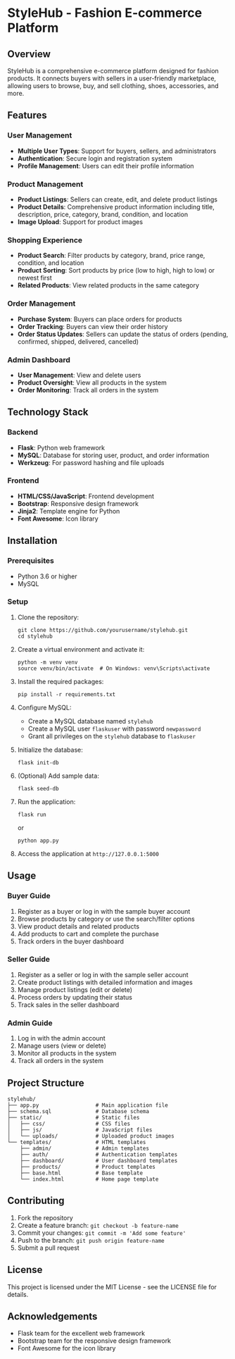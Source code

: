 # StyleHub - Fashion E-commerce Platform

## Overview
StyleHub is a comprehensive e-commerce platform designed for fashion products. It connects buyers with sellers in a user-friendly marketplace, allowing users to browse, buy, and sell clothing, shoes, accessories, and more.

## Features

### User Management
- **Multiple User Types**: Support for buyers, sellers, and administrators
- **Authentication**: Secure login and registration system
- **Profile Management**: Users can edit their profile information

### Product Management
- **Product Listings**: Sellers can create, edit, and delete product listings
- **Product Details**: Comprehensive product information including title, description, price, category, brand, condition, and location
- **Image Upload**: Support for product images

### Shopping Experience
- **Product Search**: Filter products by category, brand, price range, condition, and location
- **Product Sorting**: Sort products by price (low to high, high to low) or newest first
- **Related Products**: View related products in the same category

### Order Management
- **Purchase System**: Buyers can place orders for products
- **Order Tracking**: Buyers can view their order history
- **Order Status Updates**: Sellers can update the status of orders (pending, confirmed, shipped, delivered, cancelled)

### Admin Dashboard
- **User Management**: View and delete users
- **Product Oversight**: View all products in the system
- **Order Monitoring**: Track all orders in the system

## Technology Stack

### Backend
- **Flask**: Python web framework
- **MySQL**: Database for storing user, product, and order information
- **Werkzeug**: For password hashing and file uploads

### Frontend
- **HTML/CSS/JavaScript**: Frontend development
- **Bootstrap**: Responsive design framework
- **Jinja2**: Template engine for Python
- **Font Awesome**: Icon library

## Installation

### Prerequisites
- Python 3.6 or higher
- MySQL

### Setup

1. Clone the repository:
   ```
   git clone https://github.com/yourusername/stylehub.git
   cd stylehub
   ```

2. Create a virtual environment and activate it:
   ```
   python -m venv venv
   source venv/bin/activate  # On Windows: venv\Scripts\activate
   ```

3. Install the required packages:
   ```
   pip install -r requirements.txt
   ```

4. Configure MySQL:
   - Create a MySQL database named `stylehub`
   - Create a MySQL user `flaskuser` with password `newpassword`
   - Grant all privileges on the `stylehub` database to `flaskuser`

5. Initialize the database:
   ```
   flask init-db
   ```

6. (Optional) Add sample data:
   ```
   flask seed-db
   ```

7. Run the application:
   ```
   flask run
   ```
   or
   ```
   python app.py
   ```

8. Access the application at `http://127.0.0.1:5000`

## Usage



### Buyer Guide
1. Register as a buyer or log in with the sample buyer account
2. Browse products by category or use the search/filter options
3. View product details and related products
4. Add products to cart and complete the purchase
5. Track orders in the buyer dashboard

### Seller Guide
1. Register as a seller or log in with the sample seller account
2. Create product listings with detailed information and images
3. Manage product listings (edit or delete)
4. Process orders by updating their status
5. Track sales in the seller dashboard

### Admin Guide
1. Log in with the admin account
2. Manage users (view or delete)
3. Monitor all products in the system
4. Track all orders in the system

## Project Structure

```
stylehub/
├── app.py                  # Main application file
├── schema.sql              # Database schema
├── static/                 # Static files
│   ├── css/                # CSS files
│   ├── js/                 # JavaScript files
│   └── uploads/            # Uploaded product images
└── templates/              # HTML templates
    ├── admin/              # Admin templates
    ├── auth/               # Authentication templates
    ├── dashboard/          # User dashboard templates
    ├── products/           # Product templates
    ├── base.html           # Base template
    └── index.html          # Home page template
```

## Contributing

1. Fork the repository
2. Create a feature branch: `git checkout -b feature-name`
3. Commit your changes: `git commit -m 'Add some feature'`
4. Push to the branch: `git push origin feature-name`
5. Submit a pull request

## License

This project is licensed under the MIT License - see the LICENSE file for details.

## Acknowledgements

- Flask team for the excellent web framework
- Bootstrap team for the responsive design framework
- Font Awesome for the icon library
